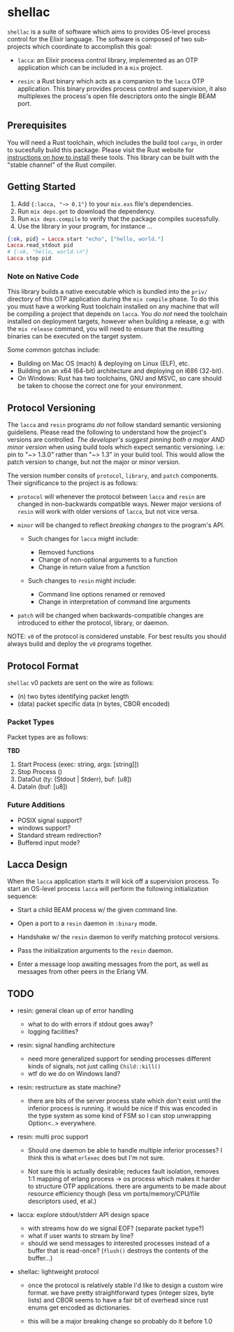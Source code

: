# shellac

`shellac` is a suite of software which aims to provides OS-level 
process control for the Elixir language. The software is composed of two
sub-projects which coordinate to accomplish this goal:

- `lacca`: an Elixir process control library, implemented as
  an OTP application which can be included in a `mix` project.

- `resin`: a Rust binary which acts as a companion to the `lacca`
  OTP application. This binary provides process control and 
  supervision, it also multiplexes the process's open file descriptors
  onto the single BEAM port.


## Prerequisites

You will need a Rust toolchain, which includes the build tool `cargo`, in
order to sucesfully build this package. Please visit the Rust website for
[instructions on how to install][rust-install] these tools. This library
can be built with the "stable channel" of the Rust compiler.

[rust-install]: https://www.rust-lang.org/tools/install

## Getting Started

1. Add `{:lacca, "~> 0.1"}` to your `mix.exs` file's dependencies.
2. Run `mix deps.get` to download the dependency.
3. Run `mix deps.compile` to verify that the package compiles sucessfully.
4. Use the library in your program, for instance ...

```elixir
{:ok, pid} = Lacca.start "echo", ["hello, world."]
Lacca.read_stdout pid
# {:ok, "hello, world.\n"}
Lacca.stop pid
```

### Note on Native Code 

This library builds a native executable which is bundled into the `priv/`
directory of this OTP application during the `mix compile` phase. To do
this you must have a working Rust toolchain installed on any machine that
will be compiling a project that depends on `lacca`. You *do not* need the
toolchain installed on deployment targets, however when building a release,
e.g: with the `mix release` command, you will need to ensure that the resulting
binaries can be executed on the target system.

Some common gotchas include:

- Building on Mac OS (mach) & deploying on Linux (ELF), etc.
- Building on an x64 (64-bit) architecture and deploying on i686 (32-bit).
- On Windows: Rust has two toolchains, GNU and MSVC, so care should be taken
  to choose the correct one for your environment.

## Protocol Versioning

The `lacca` and `resin` programs *do not* follow standard semantic versioning
guideliens. Please read the following to understand how the project's versions
are controlled. *The developer's suggest pinning both a major AND minor version*
when using build tools which expect semantic versioning. i.e: pin to
"\~> 1.3.0" rather than "\~> 1.3" in your build tool. This would allow the patch
version to change, but not the major or minor version.

The version number consits of `protocol`, `library`, and `patch` components.
Their significance to the project is as follows:

- `protocol` will whenever the protocol between `lacca` and `resin` are
  changed in non-backwards compatible ways. Newer major versions of `resin` 
  will work with older versions of `lacca`, but not vice versa.

- `minor` will be changed to reflect *breaking changes* to the program's API.
  - Such changes for `lacca` might include:
    - Removed functions
    - Change of non-optional arguments to a function
    - Change in return value from a function

  - Such changes to `resin` might include:
    - Command line options renamed or removed
    - Change in interpretation of command line arguments

- `patch` will be changed when backwards-compatible changes are introduced
  to either the protocol, library, or daemon.

NOTE: `v0` of the protocol is considered unstable. For best results 
you should always build and deploy the `v0` programs together.

## Protocol Format

`shellac` v0 packets are sent on the wire as follows:

- (n) 		two bytes identifying packet length
- (data)	packet specific data (n bytes, CBOR encoded)

### Packet Types

Packet types are as follows:

**TBD**

1. Start Process 	(exec: string, args: [string]])
2. Stop Process 	()
3. DataOut 			(ty: (Stdout | Stderr), buf: [u8])
5. DataIn 			(buf: [u8])

### Future Additions

- POSIX signal support?
- windows support?
- Standard stream redirection?
- Buffered input mode?

## Lacca Design

When the `lacca` application starts it will kick off a supervision
process. To start an OS-level process `lacca` will perform the
following initialization sequence:

- Start a child BEAM process w/ the given command line.

- Open a port to a `resin` daemon in `:binary` mode.

- Handshake w/ the `resin` daemon to verify matching protocol versions.

- Pass the initialization arguments to the `resin` daemon.

- Enter a message loop awaiting messages from the port, as well
  as messages from other peers in the Erlang VM.


## TODO

- resin: general clean up of error handling
  - what to do with errors if stdout goes away?
  - logging facilities?

- resin: signal handling architecture
  - need more generalized support for sending processes different kinds of
    signals, not just calling `Child::kill()`
  - wtf do we do on Windows land?

- resin: restructure as state machine?
  - there are bits of the server process state which don't exist until the
    inferior process is running. it would be nice if this was encoded in the
    type system as some kind of FSM so I can stop unwrapping Option<..>
    everywhere.

- resin: multi proc support
  - Should one daemon be able to handle multiple inferior processes?
    I think this is what `erlexec` does but I'm not sure.

  - Not sure this is actually desirable; reduces fault isolation, removes
    1:1 mapping of erlang process -> os process which makes it harder to
    structure OTP applications. there are arguments to be made about resource
    efficiency though (less vm ports/memory/CPU/file descriptors used, et al.)

- lacca: explore stdout/stderr API design space
  - with streams how do we signal EOF? (separate packet type?)
  - what if user wants to stream by line?
  - should we send messages to interested processes instead of a
    buffer that is read-once? (`flush()` destroys the contents of the
    buffer...)

- shellac: lightweight protocol
  - once the protocol is relatively stable I'd like to design a custom
    wire format. we have pretty straightforward types (integer sizes, byte lists)
    and CBOR seems to have a fair bit of overhead since rust enums get encoded
    as dictionaries.

  - this will be a major breaking change so probably do it before 1.0



